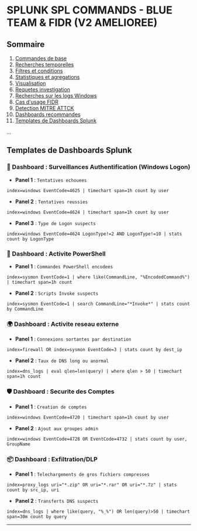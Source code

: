 # SPLUNK SPL COMMANDS - BLUE TEAM & FIDR (V2 AMELIOREE)

## Sommaire

1. [Commandes de base](#commandes-de-base)
2. [Recherches temporelles](#recherches-temporelles)
3. [Filtres et conditions](#filtres-et-conditions)
4. [Statistiques et agregations](#statistiques-et-agregations)
5. [Visualisation](#visualisation)
6. [Requetes investigation](#requetes-investigation)
7. [Recherches sur les logs Windows](#recherches-sur-les-logs-windows)
8. [Cas d'usage FIDR](#cas-dusage-fidr)
9. [Detection MITRE ATTCK](#detection-mitre-attck)
10. [Dashboards recommandes](#dashboards-recommandes)
11. [Templates de Dashboards Splunk](#templates-de-dashboards-splunk)

...

## Templates de Dashboards Splunk

### 🎯 Dashboard : Surveillances Authentification (Windows Logon)

* **Panel 1** : `Tentatives echouees`

```spl
index=windows EventCode=4625 | timechart span=1h count by user
```

* **Panel 2** : `Tentatives reussies`

```spl
index=windows EventCode=4624 | timechart span=1h count by user
```

* **Panel 3** : `Type de Logon suspects`

```spl
index=windows EventCode=4624 LogonType!=2 AND LogonType!=10 | stats count by LogonType
```

### 🧠 Dashboard : Activite PowerShell

* **Panel 1** : `Commandes PowerShell encodees`

```spl
index=sysmon EventCode=1 | where like(CommandLine, "%EncodedCommand%") | timechart span=1h count
```

* **Panel 2** : `Scripts Invoke suspects`

```spl
index=sysmon EventCode=1 | search CommandLine="*Invoke*" | stats count by CommandLine
```

### 🌍 Dashboard : Activite reseau externe

* **Panel 1** : `Connexions sortantes par destination`

```spl
index=firewall OR index=sysmon EventCode=3 | stats count by dest_ip
```

* **Panel 2** : `Taux de DNS long ou anormal`

```spl
index=dns_logs | eval qlen=len(query) | where qlen > 50 | timechart span=1h count
```

### 🛡️ Dashboard : Securite des Comptes

* **Panel 1** : `Creation de comptes`

```spl
index=windows EventCode=4720 | timechart span=1h count by user
```

* **Panel 2** : `Ajout aux groupes admin`

```spl
index=windows EventCode=4728 OR EventCode=4732 | stats count by user, GroupName
```

### 📦 Dashboard : Exfiltration/DLP

* **Panel 1** : `Telechargements de gros fichiers compresses`

```spl
index=proxy_logs uri="*.zip" OR uri="*.rar" OR uri="*.7z" | stats count by src_ip, uri
```

* **Panel 2** : `Transferts DNS suspects`

```spl
index=dns_logs | where like(query, "%_%") OR len(query)>50 | timechart span=30m count by query
```

---
